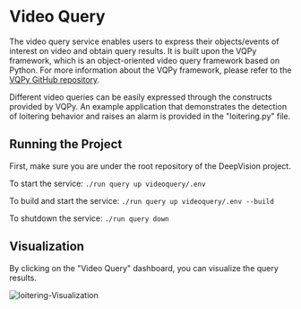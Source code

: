 # Video Query

The video query service enables users to express their objects/events of interest on video and obtain query results. It is built upon the VQPy framework, which is an object-oriented video query framework based on Python. For more information about the VQPy framework, please refer to the [VQPy GitHub repository](https://github.com/vqpy/vqpy). 

Different video queries can be easily expressed through the constructs provided by VQPy. An example application that demonstrates the detection of loitering behavior and raises an alarm is provided in the "loitering.py" file.


## Running the Project

First, make sure you are under the root repository of the DeepVision project.

To start the service:  ```./run query up videoquery/.env```

To build and start the service: ```./run query up videoquery/.env --build```

To shutdown the service: ```./run query down```

## Visualization

By clicking on the "Video Query" dashboard, you can visualize the query results.

![loitering-Visualization](./loitering-demo-19s.gif)